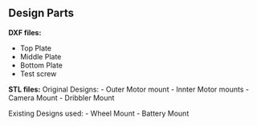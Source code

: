 ## Design Parts ##

**DXF files:**
  - Top Plate
  - Middle Plate
  - Bottom Plate
  - Test screw


**STL files:**
  Original Designs:
    - Outer Motor mount
    - Innter Motor mounts
    - Camera Mount
    - Dribbler Mount
    
  Existing Designs used:
    - Wheel Mount
    - Battery Mount
